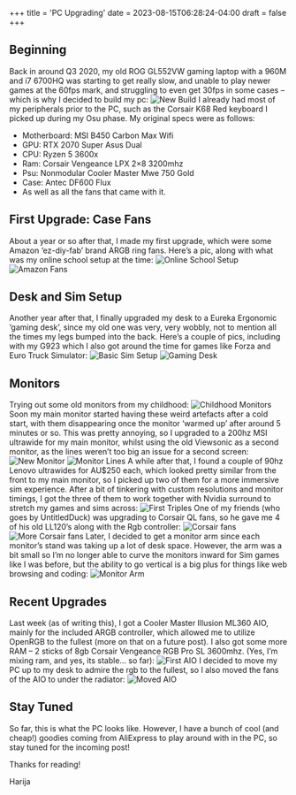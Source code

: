 +++
title = 'PC Upgrading'
date = 2023-08-15T06:28:24-04:00
draft = false
+++
## Beginning
Back in around Q3 2020, my old ROG GL552VW gaming laptop with a 960M and i7 6700HQ was starting to get really slow, and unable to play newer games at the 60fps mark, and struggling to even get 30fps in some cases – which is why I decided to build my pc:
![New Build](/img/pc/firstbuild.jpg)
I already had most of my peripherals prior to the PC, such as the Corsair K68 Red keyboard I picked up during my Osu phase. My original specs were as follows:
- Motherboard: MSI B450 Carbon Max Wifi
- GPU: RTX 2070 Super Asus Dual
- CPU: Ryzen 5 3600x
- Ram: Corsair Vengeance LPX 2×8 3200mhz
- Psu: Nonmodular Cooler Master Mwe 750 Gold
- Case: Antec DF600 Flux
- As well as all the fans that came with it.


## First Upgrade: Case Fans
About a year or so after that, I made my first upgrade, which were some Amazon ‘ez-diy-fab’ brand ARGB ring fans. Here’s a pic, along with what was my online school setup at the time:
![Online School Setup](/img/pc/schoolsetup.jpg)
![Amazon Fans](/img/pc/amazonfans.jpg)


## Desk and Sim Setup
Another year after that, I finally upgraded my desk to a Eureka Ergonomic ‘gaming desk’, since my old one was very, very wobbly, not to mention all the times my legs bumped into the back. Here’s a couple of pics, including with my G923 which I also got around the time for games like Forza and Euro Truck Simulator:
![Basic Sim Setup](/img/pc/basicsim.jpg)
![Gaming Desk](/img/pc/gamerdesk.jpg)


## Monitors
Trying out some old monitors from my childhood:
![Childhood Monitors](/img/pc/childhoodmonitors.jpg)
Soon my main monitor started having these weird artefacts after a cold start, with them disappearing once the monitor ‘warmed up’ after around 5 minutes or so. This was pretty annoying, so I upgraded to a 200hz MSI ultrawide for my main monitor, whilst using the old Viewsonic as a second monitor, as the lines weren’t too big an issue for a second screen:
![New Monitor](/img/pc/newmonitor.jpg)
![Monitor Lines](/img/pc/lines.jpg)
A while after that, I found a couple of 90hz Lenovo ultrawides for AU$250 each, which looked pretty similar from the front to my main monitor, so I picked up two of them for a more immersive sim experience. After a bit of tinkering with custom resolutions and monitor timings, I got the three of them to work together with Nvidia surround to stretch my games and sims across:
![First Triples](/img/pc/firsttriples.jpg)
One of my friends (who goes by UntitledDuck) was upgrading to Corsair QL fans, so he gave me 4 of his old LL120’s along with the Rgb controller:
![Corsair fans](/img/pc/setupwithets.jpg)
![More Corsair fans](/img/pc/corsairfans.jpg)
Later, I decided to get a monitor arm since each monitor’s stand was taking up a lot of desk space. However, the arm was a bit small so I’m no longer able to curve the monitors inward for Sim games like I was before, but the ability to go vertical is a big plus for things like web browsing and coding:
![Monitor Arm](/img/pc/monitorarm.jpg)


## Recent Upgrades
Last week (as of writing this), I got a Cooler Master Illusion ML360 AIO, mainly for the included ARGB controller, which allowed me to utilize OpenRGB to the fullest (more on that on a future post). I also got some more RAM – 2 sticks of 8gb Corsair Vengeance RGB Pro SL 3600mhz. (Yes, I’m mixing ram, and yes, its stable… so far):
![First AIO](/img/pc/firstaio.jpg)
I decided to move my PC up to my desk to admire the rgb to the fullest, so I also moved the fans of the AIO to under the radiator:
![Moved AIO](/img/pc/movedaio.jpg)

## Stay Tuned
So far, this is what the PC looks like. However, I have a bunch of cool (and cheap!) goodies coming from AliExpress to play around with in the PC, so stay tuned for the incoming post!


Thanks for reading!


Harija